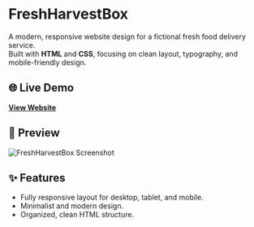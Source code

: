 # FreshHarvestBox

A modern, responsive website design for a fictional fresh food delivery service.  
Built with **HTML** and **CSS**, focusing on clean layout, typography, and mobile-friendly design.

## 🌐 Live Demo
[**View Website**](https://my-o-o.github.io/FreshHarvestBox/)  

## 📸 Preview
![FreshHarvestBox Screenshot](./preview.jpg)

## ✨ Features
- Fully responsive layout for desktop, tablet, and mobile.
- Minimalist and modern design.
- Organized, clean HTML structure.
